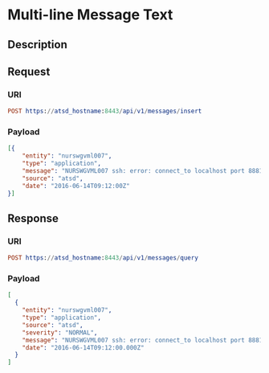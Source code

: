 # Multi-line Message Text

## Description

## Request

### URI

```elm
POST https://atsd_hostname:8443/api/v1/messages/insert
```

### Payload

```json
[{
    "entity": "nurswgvml007",
    "type": "application",
    "message": "NURSWGVML007 ssh: error: connect_to localhost port 8881: failed \n NURSWGVML007 ssh: error: connect_to localhost port 8882: failed.",
    "source": "atsd",
    "date": "2016-06-14T09:12:00Z"
}]
```

## Response

### URI

```elm
POST https://atsd_hostname:8443/api/v1/messages/query
```

### Payload

```json
[
  {
    "entity": "nurswgvml007",
    "type": "application",
    "source": "atsd",
    "severity": "NORMAL",
    "message": "NURSWGVML007 ssh: error: connect_to localhost port 8881: failed \n NURSWGVML007 ssh: error: connect_to localhost port 8882: failed.",
    "date": "2016-06-14T09:12:00.000Z"
  }
]
```
